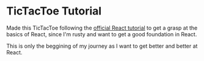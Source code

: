 # TicTacToe Tutorial

Made this TicTacToe following the [official React tutorial](https://react.dev/learn/tutorial-tic-tac-toe) to get a grasp at the basics of React, since I'm rusty and want to get a good foundation in React.

This is only the beggining of my journey as I want to get better and better at React.
